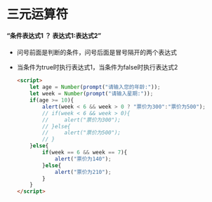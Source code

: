 # 三元运算符

#### “条件表达式1 ？ 表达式1:表达式2”

* 问号前面是判断的条件，问号后面是冒号隔开的两个表达式

* 当条件为true时执行表达式1，当条件为false时执行表达式2

  ```html
  <script>
      let age = Number(prompt("请输入您的年龄:"));
      let week = Number(prompt("请输入星期:"));
      if(age >= 10){
          alert(week < 6 && week > 0 ? "票价为300":"票价为500");
          // if(week < 6 && week > 0){
          //     alert("票价为300");
          // }else{
          //     alert("票价为500");
          // }
      }else{
          if(week == 6 && week == 7){
              alert("票价为140");
          }else{
              alert("票价为210");
          }
      }
  </script>
  ```

  